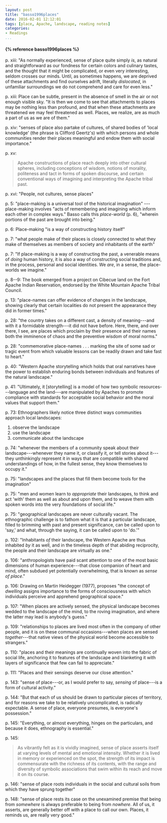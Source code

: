 ```yaml
---
layout: post
title: "basso1996places"
date: 2016-02-01 12:12:01
tags: [place, Apache, landscape, reading notes]
categories: 
- Readings 
...
```


<h4>{% reference basso1996places %}</h4>

p. xiii: "As normally experienced, sense of place quite simply *is*, as natural and straightforward as our fondness for certain colors and culinary tastes, and the thought that it might be complicated, or even very interesting, seldom crosses our minds. Until, as sometimes happens, we are deprived of these attachments and find ourselves adrift, literally *dislocated*, in unfamiliar surroundings we do not comprehend and care for even less."

p. xiii: Place can be subtle, present in the absence of smell in the air or not enough visible sky. "It is then we come to see that attachments to places may be nothing less than profound, and that when these attachments are threatened we may feel threatened as well. Places, we realize, are as much a part of us as we are of them."

p. xiv: "senses of place also partake of cultures, of shared bodies of 'local knowledge' (the phrase is Clifford Geertz's) with which persons and whole communities render their places meaningful and endow them with social importance."

p. xv:

> Apache constructions of place reach deeply into other cultural spheres, including conceptions of wisdom, notions of morality, politeness and tact in forms of spoken discourse, and certain conventional ways of imagining and interpreting the Apache tribal past.

p. xvi: "People, not cultures, sense places"

p. 5: "place-making is a universal tool of the historical imagination" --- place-making involves "acts of remembering and imagining which inform each other in complex ways." Basso calls this *place-world* (p. 6), "wherein portions of the past are brought into being."

p. 6: Place-making "is a way of constructing history itself"

p. 7: "what people make of their places is closely connected to what they make of themselves as members of society and inhabitants of the earth"

p. 7: "If place-making is a way of constructing the past, a venerable means of *doing* human history, it is also a way of constructing social traditions and, in the process, personal and social identities. We *are*, in a sense, the place-worlds we imagine."

p. 8--9: The book emerged from a project on Cibecue land on the Fort Apache Indian Reservation, endorsed by the White Mountain Apache Tribal Council.

p. 13: "place-names can offer evidence of changes in the landscape, showing clearly that certain localities do not present the appearance they did in former times."

p. 28: "the country takes on a different cast, a density of meaning---and with it a formidable strength---it did not have before. Here, there, and over there, I see, are places which proclaim by their presence and their names both the imminence of chaos and the preventive wisdom of moral norms."

p. 28: "commemorative place-names . . . marking the site of some sad or tragic event from which valuable lessons can be readily drawn and take fast to heart."

p. 40: "Western Apache storytelling which holds that oral narratives have the power to establish enduring bonds between individuals and features of the natural landscape."

p. 41: "Ultimately, it [storytelling] is a model of how two symbolic resources---language and the land---are manipulated by Apaches to promote compliance with standards for acceptable social behavior and the moral values that support them."

p. 73: Ethnographers likely notice three distinct ways communities approach local landscapes:

  1. observe the landscape
  2. use the landscape
  3. communicate about the landscape

p. 74: "whenever the members of a community speak about their landscape---whenever they name it, or classify it, or tell stories about it---they unthinkingly represent it in ways that are compatible with shared understandings of how, in the fullest sense, they know themselves to occupy it."

p. 75: "landscapes and the places that fill them become tools for the imagination"

p. 75: "men and women learn to *appropriate* their landscapes, to think and act 'with' them as well as about and upon them, and to weave them with spoken words into the very foundations of social life."

p. 75: "geographical landscapes are never culturally vacant. The ethnographic challenge is to fathom what it is that a particular landscape, filled to brimming with past and present significance, can be called upon to 'say,' and what, through the saying, it can be called upon to 'do.'"

p. 102: "Inhabitants *of* their landscape, the Western Apache are thus inhabited *by* it as well, and in the timeless depth of that abiding reciprocity, the people and their landscape are virtually as one."

p. 106: "anthropologists have paid scant attention to one of the most basic dimensions of human experience---that close companion of heart and mind, often subdued yet potentially overwhelming, that is known as *sense of place*."

p. 106: Drawing on Martin Heidegger (1977), proposes "the concept of *dwelling* assigns importance to the forms of consciousness with which individuals perceive and apprehend geographical space."

p. 107: "When places are actively sensed, the physical landscape becomes wedded to the landscape of the mind, to the roving imagination, and where the latter may lead is anybody's guess."

p. 109: "relationships to places are lived most often in the company of other people, and it is on these communal occasions---when places are sensed *together*---that native views of the physical world become accessible to strangers."

p. 110: "places and their meanings are continually woven into the fabric of social life, anchoring it to features of the landscape and blanketing it with layers of significance that few can fail to appreciate."

p. 111: "Places and their sensings deserve our close attention."

p. 143: "sense of place---or, as I would prefer to say, *sensing* of place---is a form of cultural activity."

p. 144: "But that each of us should be drawn to particular pieces of territory, and for reasons we take to be relatively uncomplicated, is radically expectable. A sense of place, everyone presumes, is everyone's possession."

p. 145: "Everything, or almost everything, hinges on the particulars, and because it does, ethnography is essential."

p. 145: 

> As vibrantly felt as it is vividly imagined, sense of place asserts itself at
> varying levels of mental and emotional intensity. Whether it is lived in
> memory or experienced on the spot, the strength of its impact is commensurate
> with the richness of its contents, with the range and diversity of symbolic
> associations that swim within its reach and move it on its course.

p. 146: "sense of place roots individuals in the social and cultural soils from which they have sprung together"

p. 148: "sense of place rests its case on the unexamined premise that being from *somewhere* is always preferable to being from *nowhere*. All of us, it asserts, are generally better off with a place to call our own. Places, it reminds us, are really very good."
